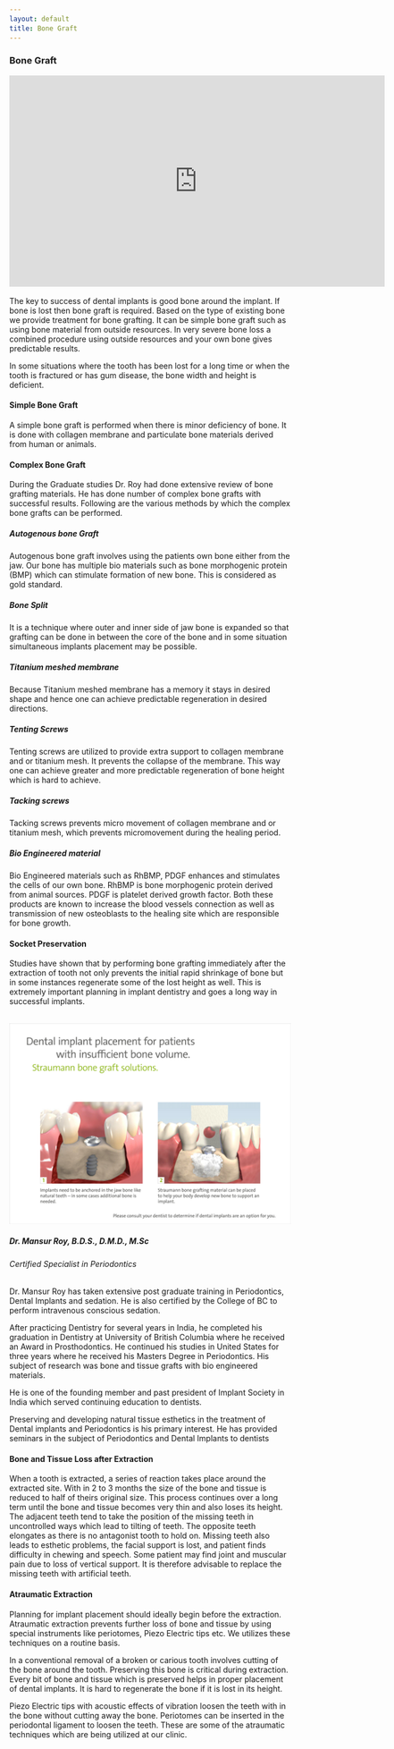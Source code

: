 ```yaml
---
layout: default
title: Bone Graft
---
```

<h3>Bone Graft</h3>

<p><iframe width="672" height="378" src="https://www.youtube.com/embed/q2e2iCK2IHo" title="Bone Graft" frameborder="0" allow="accelerometer; autoplay; clipboard-write; encrypted-media; gyroscope; picture-in-picture" allowfullscreen></iframe>
</p>

<p>The key to success of dental implants is good bone around the implant. If bone is lost then bone graft is required. Based on the type of existing bone we provide treatment for bone grafting. It can be simple bone graft such as using bone material from outside resources. In very severe bone loss a combined procedure using outside resources and your own bone gives predictable results.  </p>

<p>In some situations where the tooth has been lost for a long time or when the tooth is fractured or has gum disease, the bone width and height is deficient.
</p>

<h4>Simple Bone Graft</h4>
<p>A simple bone graft is performed when there is minor deficiency of bone. It is done with collagen membrane and particulate bone materials derived from human or animals. 
</p>

<h4>Complex Bone Graft</h4>
<p>During the Graduate studies Dr. Roy had done extensive review of bone grafting materials. He has done number of complex bone grafts with successful results. Following are the various methods by which the complex bone grafts can be performed. 

<h5>Autogenous bone Graft</h5>
<p>Autogenous bone graft involves using the patients own bone either from the jaw. Our bone has multiple bio materials such as bone morphogenic protein (BMP) which can stimulate formation of new bone. This is considered as gold standard.
</p>

<h5>Bone Split</h5>
<p>It is a technique where outer and inner side of jaw bone is expanded so that grafting can be done in between the core of the bone and in some situation simultaneous implants placement may be possible.
</p>


<h5>Titanium meshed membrane</h5>
<p>Because Titanium meshed membrane has a memory it stays in desired shape and hence one can achieve predictable regeneration in desired directions.
</p>

<h5>Tenting Screws</h5>
<p>Tenting screws are utilized to provide extra support to collagen membrane and or titanium mesh. It prevents the collapse of the membrane. This way one can achieve greater and more predictable regeneration of bone height which is hard to achieve.
</p>

<h5>Tacking screws</h5>
<p>Tacking screws prevents micro movement of collagen membrane and or titanium mesh, which prevents micromovement during the healing period.
</p>

<h5>Bio Engineered material</h5>
<p>Bio Engineered materials such as RhBMP, PDGF enhances and stimulates the cells of our own bone. RhBMP is bone morphogenic protein derived from animal sources. PDGF is platelet derived growth factor. Both these products are known to increase the blood vessels connection as well as transmission of new osteoblasts to the healing site which are responsible for bone growth. 
</p>


<h4>Socket Preservation</h4>
<p></p>

<p>Studies have shown that by performing bone grafting immediately after the extraction of tooth not only prevents the initial rapid shrinkage of bone but in some instances regenerate some of the lost height as well. This is extremely important planning in implant dentistry and goes a long way in successful implants.
</p>

<p>
<br />
<img alt="Dental implant placement for insufficient bone volume" src="/images/Dental_implant_placement_for_insufficient_bone_volume.jpg" />
</p>







<h5><i>Dr. Mansur Roy, B.D.S., D.M.D., M.Sc</i></h5>
<h6><i>Certified Specialist in Periodontics</i></h6>

<p>Dr. Mansur Roy has taken extensive post graduate training in Periodontics, Dental Implants and sedation. He is also certified by the College of BC to perform intravenous conscious sedation.</p>

<p>After practicing Dentistry for several years in India, he completed his graduation in Dentistry at University of British Columbia where he received an Award in Prosthodontics. He continued his studies in United States for three years where he received his Masters Degree in Periodontics.  His subject of research was bone and tissue grafts with bio engineered materials.</p>

<p>He is one of the founding member and past president of Implant Society in India which served continuing education to dentists.</p>

<p>Preserving and developing natural tissue esthetics in the treatment of Dental implants and Periodontics is his primary interest. He has provided seminars in the subject of Periodontics and Dental Implants to dentists</p>



<h4>Bone and Tissue Loss after Extraction</h4>
<p></p>


<p>When a tooth is extracted, a series of reaction takes place around the extracted site. With in 2 to 3 months the size of the bone and tissue is reduced to half of theirs original size. This process continues over a long term until the bone and tissue becomes very thin and also loses its height. The adjacent teeth tend to take the position of the missing teeth in uncontrolled ways which lead to tilting of teeth. The opposite teeth elongates as there is no antagonist tooth to hold on. Missing teeth also leads to esthetic problems, the facial support is lost, and patient finds difficulty in chewing and speech. Some patient may find joint and muscular pain due to loss of vertical support. It is therefore advisable to replace the missing teeth with artificial teeth.
</p>


<h4>Atraumatic Extraction</h4>
<p></p>

<p>Planning for implant placement should ideally begin before the extraction. Atraumatic extraction prevents further loss of bone and tissue by using special instruments like periotomes, Piezo Electric tips etc. We utilizes these techniques on a routine basis.
</p>
<p>In a conventional removal of a broken or carious tooth involves cutting of the bone around the tooth. Preserving this bone is critical during extraction. Every bit of bone and tissue which is preserved helps in proper placement of dental implants. It is hard to regenerate the bone if it is lost in its height.
</p>
<p>Piezo Electric tips with acoustic effects of vibration loosen the teeth with in the bone without cutting away the bone.  Periotomes can be inserted in the periodontal ligament to loosen the teeth. These are some of the atraumatic techniques which are being utilized at our clinic.
</p>